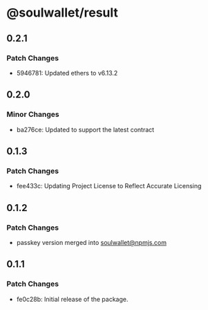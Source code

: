 # @soulwallet/result

## 0.2.1

### Patch Changes

- 5946781: Updated ethers to v6.13.2

## 0.2.0

### Minor Changes

- ba276ce: Updated to support the latest contract

## 0.1.3

### Patch Changes

- fee433c: Updating Project License to Reflect Accurate Licensing

## 0.1.2

### Patch Changes

- passkey version merged into soulwallet@npmjs.com

## 0.1.1

### Patch Changes

- fe0c28b: Initial release of the package.
